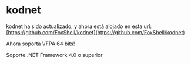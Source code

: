# kodnet

kodnet ha sido actualizado, y ahora está alojado en esta url: [https://github.com/FoxShell/kodnet](https://github.com/FoxShell/kodnet)

Ahora soporta VFPA 64 bits!

Soporte .NET Framework 4.0 o superior
